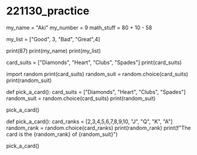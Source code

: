# 221130_practice

my_name = "Aki"
my_number = 9
math_stuff = 80 + 10 - 58

my_list = ["Good", 3, "Bad", "Great",4]

print(87)
print(my_name)
print(my_list)

card_suits = ["Diamonds", "Heart", "Clubs", "Spades"]
print(card_suits)

import random
print(card_suits)
random_suit = random.choice(card_suits)
print(random_suit)

def pick_a_card():
  card_suits = ["Diamonds", "Heart", "Clubs", "Spades"]
  random_suit = random.choice(card_suits)
  print(random_suit)

pick_a_card()

def pick_a_card():
  card_ranks = [2,3,4,5,6,7,8,9,10, "J", "Q", "K", "A"]
  random_rank = random.choice(card_ranks)
  print(random_rank)
  print(f"The card is the {random_rank} of {random_suit}")

pick_a_card()
